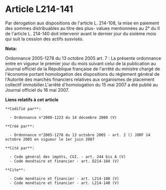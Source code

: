 # Article L214-141

Par dérogation aux dispositions de l'article L. 214-108, la mise en paiement des sommes distribuables au titre des plus-
values mentionnées au 2° du II de l'article L. 214-140 doit intervenir avant le dernier jour du sixième mois qui suit la
cession des actifs susvisés.

**Nota:**

Ordonnance 2005-1278 du 13 octobre 2005 art. 7 : La présente ordonnance entre en vigueur le premier jour du mois suivant
celui de la publication au Journal officiel de la République française de l'arrêté du ministre chargé de l'économie portant
homologation des dispositions du règlement général de l'Autorité des marchés financiers relatives aux organismes de placement
collectif immobilier.L'arrêté d'homologation du 15 mai 2007 a été publié au Journal officiel du 16 mai 2007.

**Liens relatifs à cet article**

	**Codifié par**:

	  - Ordonnance n°2000-1223 du 14 décembre 2000 (V)

	**Créé par**:

	  - Ordonnance n°2005-1278 du 13 octobre 2005 - art. 2 () JORF 14 octobre 2005 en vigueur le 1er juin 2007

	**Cité par**:

	  - Code général des impôts, CGI. - art. 244 bis A (V)
	  - Code monétaire et financier - art. D214-184 (V)

	**Cite**:

	  - Code monétaire et financier - art. L214-108 (V)
	  - Code monétaire et financier - art. L214-140 (V)
